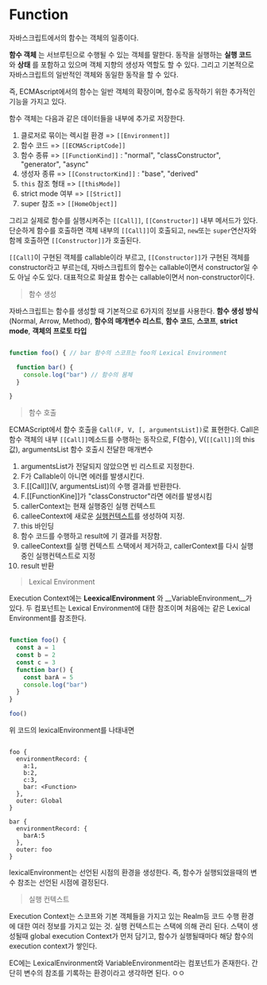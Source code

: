 
# Function

자바스크립트에서의 함수는 객체의 일종이다.

__함수 객체__ 는 서브루틴으로 수행될 수 있는 객체를 말한다. 동작을 실행하는 __실행 코드__ 와 __상태__ 를 포함하고 있으며 객체 지향의 생성자 역할도 할 수 있다. 그리고 기본적으로 자바스크립트의 일반적인 객체와 동일한 동작을 할 수 있다. 

즉, ECMAscript에서의 함수는 일반 객체의 확장이며, 함수로 동작하기 위한 추가적인 기능을 가지고 있다.

함수 객체는 다음과 같은 데이터들을 내부에 추가로 저장한다.

1. 클로저로 묶이는 렉시컬 환경 => ```[[Environment]]```
2. 함수 코드 => ```[[ECMAScriptCode]]```
3. 함수 종류 => ```[[FunctionKind]]``` : "normal", "classConstructor", "generator", "async"
4. 생성자 종류 => ```[[ConstructorKind]]``` : "base", "derived"
5. `this` 참조 형태 => `[[thisMode]]`
6. strict mode 여부 => `[[Strict]]`
7. super 참조 => `[[HomeObject]]`

그리고 실제로 함수를 실행시켜주는 `[[Call]]`, `[[Constructor]]` 내부 메서드가 있다. 단순하게 함수를 호출하면 객체 내부의 `[[Call]]`이 호출되고, `new`또는 `super`연산자와 함께 호출하면 `[[Constructor]]`가 호출된다.

`[[Call]`이 구현된 객체를 callable이라 부르고, `[[Constructor]]`가 구현된 객체를 constructor라고 부르는데, 자바스크립트의 함수는 callable이면서 constructor일 수도 아닐 수도 있다. 대표적으로 화살표 함수는 callable이면서 non-constructor이다.

> 함수 생성

자바스크립트는 함수를 생성할 때 기본적으로 6가지의 정보를 사용한다. __함수 생성 방식__(Normal, Arrow, Method), __함수의 매개변수 리스트__, __함수 코드__, __스코프__, __strict mode__, __객체의 프로토 타입__

``` javascript

function foo() { // bar 함수의 스코프는 foo의 Lexical Environment

  function bar() {
    console.log("bar") // 함수의 몸체
  }

}

```


> 함수 호출

ECMAScript에서 함수 호출을 `Call(F, V, [, argumentsList])`로 표현한다. Call은 함수 객체의 내부 `[[Call]]`메소드를 수행하는 동작으로, F(함수), V(`[[Call]]`의 this 값), argumentsList 함수 호출시 전달한 매개변수

1. argumentsList가 전달되지 않았으면 빈 리스트로 지정한다.
2. F가 Callable이 아니면 에러를 발생시킨다.
3. F.[[Call]](V, argumentsList)의 수행 결과를 반환한다.
4. F.[[FunctionKine]]가 "classConstructor"라면 에러를 발생시킴
5. callerContext는 현재 실행중인 실행 컨텍스트
6. calleeContext에 새로운 [실행컨텍스트](#ec)를 생성하여 지정.
7. this 바인딩
8. 함수 코드를 수행하고 result에 기 결과를 저장함.
9. calleeContext를 실행 컨텍스트 스택에서 제거하고, callerContext를 다시 실행중인 실행컨텍스트로 지정
10. result 반환

> Lexical Environment

Execution Context에는 __LeexicalEnvironment__ 와 __VariableEnvironment__가 있다. 두 컴포넌트는 Lexical Environment에 대한 참조이며 처음에는 같은 Lexical Environment를 참조한다.  

``` javascript

function foo() {
  const a = 1
  const b = 2
  const c = 3
  function bar() {
    const barA = 5
    console.log("bar")
  }
}

foo()

```
위 코드의 lexicalEnvironment를 나태내면
```

foo {
  environmentRecord: {
    a:1,
    b:2,
    c:3,
    bar: <Function>
  }, 
  outer: Global
}

bar {
  environmentRecord: {
    barA:5
  },
  outer: foo
}

```

lexicalEnvironment는 선언된 시점의 환경을 생성한다. 즉, 함수가 실행되었을때의 변수 참조는 선언된 시점에 결정된다. 

<div id="ec" />

> 실행 컨텍스트

Execution Context는 스코프와 기본 객체들을 가지고 있는 Realm등 코드 수행 환경에 대한 여러 정보를 가지고 있는 것. 실행 컨텍스트는 스택에 의해 관리 된다. 스택이 생성될때 global execution Context가 먼저 담기고, 함수가 실행될때마다 해당 함수의 execution context가 쌓인다.

EC에는 LexicalEnvironment와 VariableEnvironment라는 컴포넌트가 존재한다. 간단히 변수의 참조를 기록하는 환경이라고 생각하면 된다. ㅇㅇ
